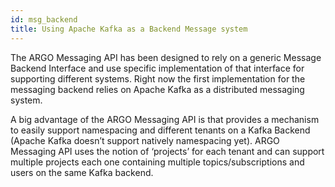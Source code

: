 ```yaml
---
id: msg_backend
title: Using Apache Kafka as a Backend Message system
---
```


The ARGO Messaging API has been designed to rely on a generic Message Backend Interface and use specific implementation of that interface for supporting different systems. Right now the first implementation for the messaging backend relies on Apache Kafka as a distributed messaging system.

A big advantage of the ARGO Messaging API is that provides a mechanism to easily support namespacing and different tenants on a Kafka Backend (Apache Kafka doesn’t support natively namespacing yet). ARGO Messaging API uses the notion of ‘projects’ for each tenant and can support multiple projects each one containing multiple topics/subscriptions and users on the same Kafka backend.
